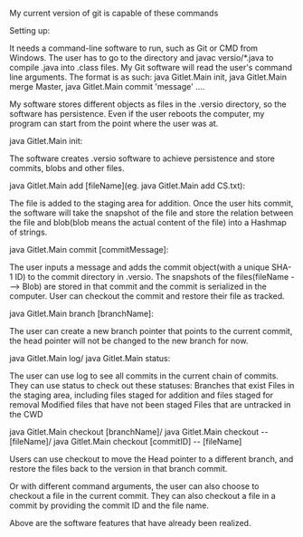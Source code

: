 My current version of git is capable of these commands

Setting up:

It needs a command-line software to run, such as Git or CMD from Windows. The user has to go to the directory and javac versio/*.java to compile .java into .class files. My Git software will read the user's command line arguments. The format is as such: java Gitlet.Main init, java Gitlet.Main merge Master, java Gitlet.Main commit 'message' .... 
 
My software stores different objects as files in the .versio directory, so the software has persistence. Even if the user reboots the computer, my program can start from the point where the user was at.
 
java Gitlet.Main init:

The software creates .versio software to achieve persistence and store commits, blobs and other files.
 
java Gitlet.Main add [fileName](eg. java Gitlet.Main add CS.txt):

The file is added to the staging area for addition. Once the user hits commit, the software will take the snapshot of the file and store the relation between the file and blob(blob means the actual content of the file) into a Hashmap of strings.

java Gitlet.Main commit [commitMessage]: 

The user inputs a message and adds the commit object(with a unique SHA-1 ID) to the commit directory in .versio. The snapshots of the files(fileName ---> Blob) are stored in that commit and the commit is serialized in the computer. User can checkout the commit and restore their file as tracked.

java Gitlet.Main branch [branchName]:
  
The user can create a new branch pointer that points to the current commit, the head pointer will not be changed to the new branch for now.
 
java Gitlet.Main log/ java Gitlet.Main status:

The user can use log to see all commits in the current chain of commits. They can use status to check out these statuses:
Branches that exist
Files in the staging area, including files staged for addition and files staged for removal
Modified files that have not been staged
Files that are untracked in the CWD

java Gitlet.Main checkout [branchName]/ java Gitlet.Main checkout -- [fileName]/ java Gitlet.Main checkout [commitID] -- [fileName]

Users can use checkout to move the Head pointer to a different branch, and restore the files back to the version in that branch commit.
  
Or with different command arguments, the user can also choose to checkout a file in the current commit. They can also checkout a file in a commit by providing the commit ID and the file name.

Above are the software features that have already been realized.
